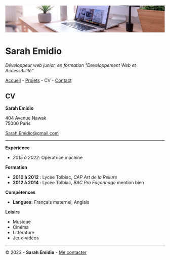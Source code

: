 ![bureau](bureau.jpg)

# Sarah Emidio

*Développeur web junior, en formation "Developpement Web et Accessibilité"*

[Accueil](README.md) - [Projets](Projets.md) - CV - [Contact](Contact.md) 

## CV

__Sarah Emidio__

404 Avenue Nawak  
75000 Paris

[Sarah.Emidio@gmail.com](https://github.com/Sarah-Emidio)

----

__Expérience__

- _2015 à 2022_: Opératrice machine

__Formation__

- __2010 à 2012__ : Lycée Tolbiac, *CAP Art de la Reliure*
- __2012 à 2014__ : Lycée Tolbiac, *BAC Pro Façonnage* mention bien

__Compétences__

- __Langues:__ Français maternel, Anglais 


__Loisirs__

- Musique
- Cinéma
- Littérature
- Jeux-videos

-----

© 2023 - __Sarah Emidio__ - [Me contacter](Contact.md)
